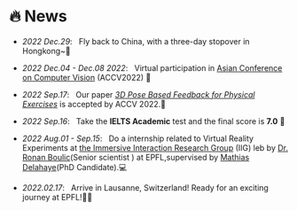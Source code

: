 # 🔥 News

- *2022 Dec.29*: &nbsp; Fly back to China, with a three-day stopover in Hongkong~👋 

- *2022 Dec.04 - Dec.08 2022*: &nbsp; Virtual participation in  [Asian Conference on Computer Vision](https://accv2022.org/en/default.asp) (ACCV2022) 🎉 

- *2022 Sep.17*: &nbsp; Our paper [*3D Pose Based Feedback for Physical Exercises*](https://senakicir.github.io/projects/exercise_feedback) is accepted by ACCV 2022.👏 

- *2022 Sep.16*: &nbsp; Take the **IELTS Academic** test and the final score is **7.0** 📝 
  
- *2022 Aug.01 - Sep.15*: &nbsp; Do a internship related to Virtual Reality Experiments at [the Immersive Interaction Research Group](https://www.epfl.ch/labs/iig/) (IIG) leb by  [Dr. Ronan Boulic](https://people.epfl.ch/104608?lang=en)(Senior scientist
) at EPFL,supervised by [Mathias Delahaye](https://people.epfl.ch/mathias.delahaye?lang=en)(PhD Candidate).💻

- *2022.02.17*: &nbsp; Arrive in Lausanne, Switzerland! Ready for an exciting journey at EPFL!💪🔥
